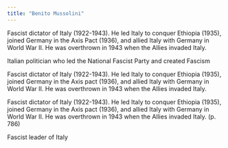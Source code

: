 ```yaml
---
title: "Benito Mussolini"
---
```

Fascist dictator of Italy (1922-1943). He led Italy to conquer Ethiopia (1935), joined Germany in the Axis Pact (1936), and allied Italy with Germany in World War II. He was overthrown in 1943 when the Allies invaded Italy.

Italian politician who led the National Fascist Party and created Fascism

Fascist dictator of Italy (1922-1943). He led Italy to conquer Ethiopia (1935), joined Germany in the Axis pact (1936), and allied Italy with Germany in World War II. He was overthrown in 1943 when the Allies invaded Italy.

Fascist dictator of Italy (1922-1943). He led Italy to conquer Ethiopia (1935), joined Germany in the Axis pact (1936), and allied Italy with Germany in World War II. He was overthrown in 1943 when the Allies invaded Italy. (p. 786)

Fascist leader of Italy

